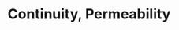 ---
layout: page
title: Continuity, Permeability
description: Architecture Studio
img: assets/img/a5_.jpg
redirect: ../assets/html/house.html
importance: 11
category: Architecture and Landscape Design
---